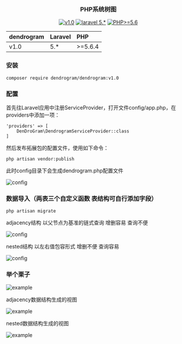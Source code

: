 <h3 align="center">PHP系统树图</h3>

<p align="center">
<a href="https://github.com/ydtg1993/dendrogram"><img src="https://img.shields.io/badge/dendrogram-v1.0-orange.svg" alt="v1.0"></a>
<a href="https://github.com/ydtg1993/dendrogram"><img src="https://img.shields.io/badge/laravel-5.*-yellow.svg" alt="laravel 5.*"></a>
<a href="https://github.com/ydtg1993/dendrogram"><img src="https://img.shields.io/badge/PHP-%3E%3D5.6-blue.svg" alt="PHP>=5.6"></a>
</p>

<table><thead><tr><th style="text-align:center;">dendrogram</th>
<th style="text-align:left;">Laravel</th>
<th style="text-align:left;">PHP</th>
</tr></thead><tbody><tr><td style="text-align:left;">v1.0</td>
<td style="text-align:left;">5.*</td>
<td style="text-align:left;">&gt;=5.6.4</td>
</tr></tbody></table>

### 安装
    composer require dendrogram/dendrogram:v1.0

### 配置
首先往Laravel应用中注册ServiceProvider，打开文件config/app.php，在providers中添加一项：

    'providers' => [
        DenDroGram\DendrogramServiceProvider::class
    ]
    
然后发布拓展包的配置文件，使用如下命令：

    php artisan vendor:publish
    
此时config目录下会生成dendrogram.php配置文件

![config](https://github.com/ydtg1993/dendrogram/blob/master/image/config.PNG)

### 数据导入（两表三个自定义函数 表结构可自行添加字段）
    
    php artisan migrate

adjacency结构 以父节点为基准的链式查询 增删容易 查询不便

![config](https://github.com/ydtg1993/dendrogram/blob/master/image/adjacency.PNG)

nested结构 以左右值包容形式 增删不便 查询容易

![config](https://github.com/ydtg1993/dendrogram/blob/master/image/nested.PNG)

### 举个栗子

![example](https://github.com/ydtg1993/dendrogram/blob/master/image/example.PNG)

adjacency数据结构生成的视图

![example](https://github.com/ydtg1993/dendrogram/blob/master/image/catelog.PNG)

nested数据结构生成的视图

![example](https://github.com/ydtg1993/dendrogram/blob/master/image/rhizome.PNG)

